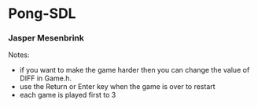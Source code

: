 # Pong-SDL
### Jasper Mesenbrink

Notes:
- if you want to make the game harder then you can change the value of DIFF in Game.h.
- use the Return or Enter key when the game is over to restart
- each game is played first to 3

